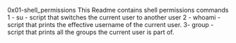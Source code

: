 0x01-shell_permissions 
This Readme contains shell permissions commands
1 - su - script that switches the current user to another user
2 - whoami - script that prints the effective username of the current user.
3- group - script that prints all the groups the current user is part of.
